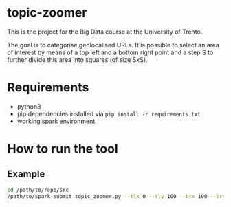 # topic-zoomer
This is the project for the Big Data course at the University of Trento.

The goal is to categorise geolocalised URLs. It is possible to select an area of
interest by means of a top left and a bottom right point and a step S to further
divide this area into squares (of size SxS).

# Requirements
* python3
* pip dependencies installed via `pip install -r requirements.txt`
* working spark environment

# How to run the tool
## Example
```bash
cd /path/to/repo/src
/path/to/spark-submit topic_zoomer.py --tlx 0 --tly 100 --brx 100 --bry 0 --step 50 --dataset ../data/test.csv
```
